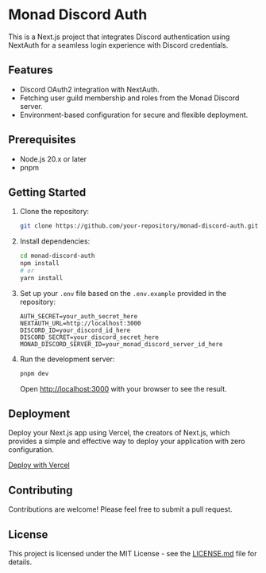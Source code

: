 # Monad Discord Auth

This is a Next.js project that integrates Discord authentication using NextAuth for a seamless login experience with Discord credentials.

## Features

- Discord OAuth2 integration with NextAuth.
- Fetching user guild membership and roles from the Monad Discord server.
- Environment-based configuration for secure and flexible deployment.

## Prerequisites

- Node.js 20.x or later
- pnpm

## Getting Started

1. Clone the repository:
   ```bash
   git clone https://github.com/your-repository/monad-discord-auth.git
   ```
2. Install dependencies:
   ```bash
   cd monad-discord-auth
   npm install
   # or
   yarn install
   ```
3. Set up your `.env` file based on the `.env.example` provided in the repository:
   ```plaintext
   AUTH_SECRET=your_auth_secret_here
   NEXTAUTH_URL=http://localhost:3000
   DISCORD_ID=your_discord_id_here
   DISCORD_SECRET=your_discord_secret_here
   MONAD_DISCORD_SERVER_ID=your_monad_discord_server_id_here
   ```
4. Run the development server:

   ```bash
   pnpm dev
   ```

   Open [http://localhost:3000](http://localhost:3000) with your browser to see the result.

## Deployment

Deploy your Next.js app using Vercel, the creators of Next.js, which provides a simple and effective way to deploy your application with zero configuration.

[Deploy with Vercel](https://vercel.com/new?utm_medium=default-template&filter=next.js&utm_source=create-next-app&utm_campaign=create-next-app-readme)

## Contributing

Contributions are welcome! Please feel free to submit a pull request.

## License

This project is licensed under the MIT License - see the [LICENSE.md](LICENSE.md) file for details.
